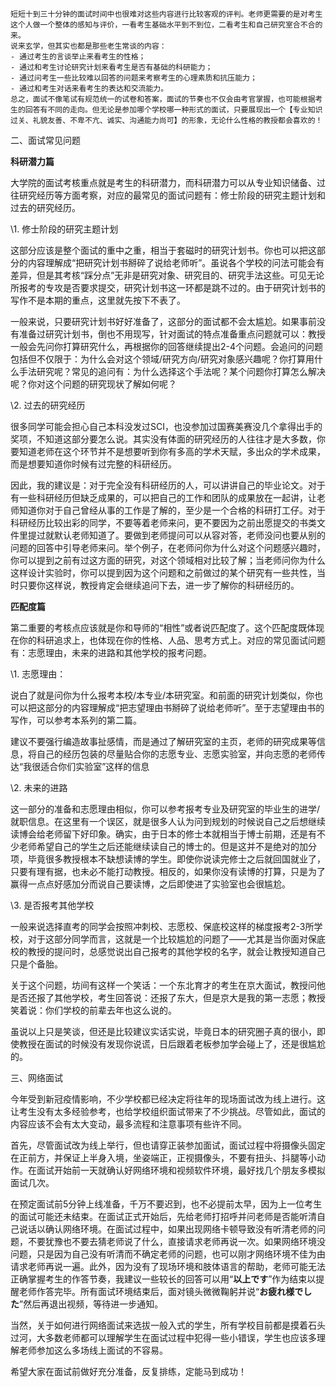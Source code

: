 

```
短短十到三十分钟的面试时间中也很难对这些内容进行比较客观的评判。老师更需要的是对考生这个人做一个整体的感知与评价，一看考生基础水平到不到位，二看考生和自己研究室合不合的来。
说来玄学，但其实也都是那些老生常谈的内容：
- 通过考生的言谈举止来看考生的性格；
- 通过和考生讨论研究计划来看考生是否有基础的科研能力；
- 通过问考生一些比较难以回答的问题来考察考生的心理素质和抗压能力；
- 通过和考生对话来看考生的表达和交流能力。
总之，面试不像笔试有规范统一的试卷和答案，面试的节奏也不仅会由考官掌握，也可能根据考生的回答有不同的走向。但无论是参加哪个学校哪一种形式的面试，只要展现出一个【专业知识过关、礼貌友善、不卑不亢、诚实、沟通能力尚可】的形象，无论什么性格的教授都会喜欢的！
```



二、面试常见问题

**科研潜力篇**

大学院的面试考核重点就是考生的科研潜力，而科研潜力可以从专业知识储备、过往研究经历等方面考察，对应的最常见的面试问题有：修士阶段的研究主题计划和过去的研究经历。

\1. 修士阶段的研究主题计划

这部分应该是整个面试的重中之重，相当于套磁时的研究计划书。你也可以把这部分的内容理解成“把研究计划书掰碎了说给老师听”。虽说各个学校的问法可能会有差异，但是其考核“踩分点”无非是研究对象、研究目的、研究手法这些。可见无论所报考的专攻是否要求提交，研究计划书这一环都是跳不过的。由于研究计划书的写作不是本期的重点，这里就先按下不表了。

一般来说，只要研究计划书好好准备了，这部分的面试都不会太尴尬。如果事前没有准备过研究计划书，倒也不用现写，针对面试的特点准备重点问题就可以：教授一般会先问你打算研究什么，再根据你的回答继续提出2-4个问题。会追问的问题包括但不仅限于：为什么会对这个领域/研究方向/研究对象感兴趣呢？你打算用什么手法研究呢？常见的追问有：为什么选择这个手法呢？某个问题你打算怎么解决呢？你对这个问题的研究现状了解如何呢？

\2. 过去的研究经历

很多同学可能会担心自己本科没发过SCI，也没参加过国赛美赛没几个拿得出手的奖项，不知道这部分要怎么说。其实没有体面的研究经历的人往往才是大多数，你要知道老师在这个环节并不是想要听到你有多高的学术天赋，多出众的学术成果，而是想要知道你时候有过完整的科研经历。

因此，我的建议是：对于完全没有科研经历的人，可以讲讲自己的毕业论文。对于有一些科研经历但缺乏成果的，可以把自己的工作和团队的成果放在一起讲，让老师知道你对于自己曾经从事的工作是了解的，至少是一个合格的科研打工仔。对于科研经历比较出彩的同学，不要等着老师来问，更不要因为之前出愿提交的书类文件里提过就默认老师知道了。要做到老师提问可以从容对答，老师没问也要从别的问题的回答中引导老师来问。举个例子，在老师问你为什么对这个问题感兴趣时，你可以提到之前有过这方面的研究，对这个领域相对比较了解；当老师问你为什么这样设计实验时，你可以提到因为这个问题和之前做过的某个研究有一些共性，当时只要你这样说，教授肯定会继续追问下去，进一步了解你的科研经历的。

**匹配度篇**

第二重要的考核点应该就是你和导师的“相性”或者说匹配度了。这个匹配度既体现在你的科研追求上，也体现在你的性格、人品、思考方式上。对应的常见面试问题有：志愿理由，未来的进路和其他学校的报考问题。

\1. 志愿理由：

说白了就是问你为什么报考本校/本专业/本研究室。和前面的研究计划类似，你也可以把这部分的内容理解成“把志望理由书掰碎了说给老师听”。至于志望理由书的写作，可以参考本系列的第二篇。

建议不要强行编造故事扯感情，而是通过了解研究室的主页，老师的研究成果等信息，将自己的经历包装的尽量贴合你的志愿专业、志愿实验室，并向志愿的老师传达“我很适合你们实验室”这样的信息

\2. 未来的进路

这一部分的准备和志愿理由相似，你可以参考报考专业及研究室的毕业生的进学/就职信息。在这里有一个误区，就是很多人认为问到规划的时候说自己之后想继续读博会给老师留下好印象。确实，由于日本的修士本就相当于博士前期，还是有不少老师希望自己的学生之后还能继续读自己的博士的。但是这并不是绝对的加分项，毕竟很多教授根本不缺想读博的学生。即使你说读完修士之后就回国就业了，只要有理有据，也未必不能打动教授。相反的，如果你没有读博的打算，只是为了赢得一点点好感加分而说自己要读博，之后即使进了实验室也会很尴尬。

\3. 是否报考其他学校

一般来说选择直考的同学会按照冲刺校、志愿校、保底校这样的梯度报考2-3所学校，对于这部分同学而言，这就是一个比较尴尬的问题了——尤其是当你面对保底校的教授的提问时，总感觉说出自己报考的其他学校的名字，就会让教授知道自己只是个备胎。

关于这个问题，坊间有这样一个笑话：一个东北育才的考生在京大面试，教授问他是否还报了其他学校，考生回答说：还报了东大，但是京大是我的第一志愿；教授笑着说：你们学校的前辈去年也这么说的。

虽说以上只是笑谈，但还是比较建议实话实说，毕竟日本的研究圈子真的很小，即使教授在面试的时候没有发现你说谎，日后跟着老板参加学会碰上了，还是很尴尬的。

三、网络面试

今年受到新冠疫情影响，不少学校都已经决定将往年的现场面试改为线上进行。这让考生没有太多经验参考，也给学校组织面试带来了不少挑战。尽管如此，面试的内容应该不会有太大变动，最多流程和注意事项有些许不同。

首先，尽管面试改为线上举行，但也请穿正装参加面试，面试过程中将摄像头固定在正前方，并保证上半身入境，坐姿端正，正视摄像头，不要有扭头、抖腿等小动作。在面试开始前一天就确认好网络环境和视频软件环境，最好找几个朋友多模拟面试几次。

在预定面试前5分钟上线准备，千万不要迟到，也不必提前太早，因为上一位考生的面试可能还未结束。在面试正式开始后，先给老师打招呼并问老师是否能听清自己说话以确认网络环境。在面试过程中，如果出现网络卡顿导致没有听清老师的问题，不要犹豫也不要去猜老师说了什么，直接请求老师再说一次。如果网络环境没问题，只是因为自己没有听清而不确定老师的问题，也可以刚才网络环境不佳为由请求老师再说一遍。此外，因为没有了现场环境和肢体语言的帮助，老师可能无法正确掌握考生的作答节奏，我建议一些较长的回答可以用“**以上です**”作为结束以提醒老师作答完毕。所有面试环境结束后，面对镜头微微鞠躬并说“**お疲れ様でした**”然后再退出视频，等待进一步通知。

当然，关于如何进行网络面试来选拔一般入式的学生，所有学校目前都是摸着石头过河，大多数老师都可以理解学生在面试过程中犯得一些小错误，学生也应该多理解老师参加这么多场线上面试的不容易。

希望大家在面试前做好充分准备，反复排练，定能马到成功！